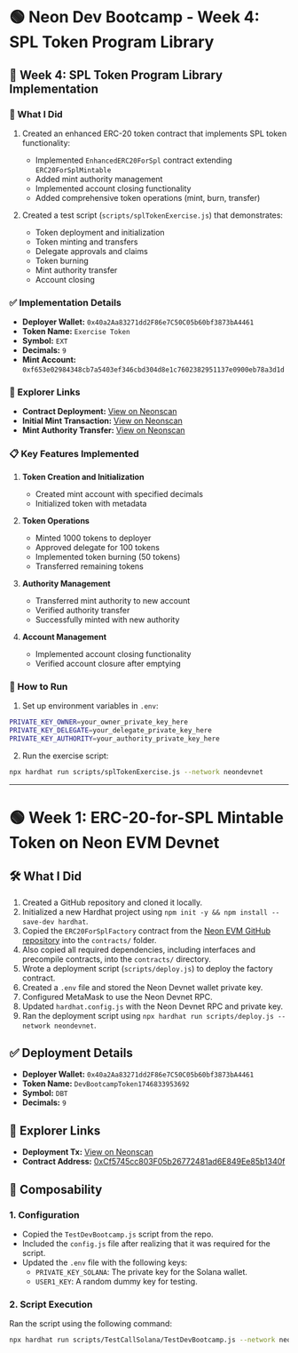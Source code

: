 # 🟢 Neon Dev Bootcamp - Week 4: SPL Token Program Library

## 📝 Week 4: SPL Token Program Library Implementation

### 🎯 What I Did

1. Created an enhanced ERC-20 token contract that implements SPL token functionality:
   - Implemented `EnhancedERC20ForSpl` contract extending `ERC20ForSplMintable`
   - Added mint authority management
   - Implemented account closing functionality
   - Added comprehensive token operations (mint, burn, transfer)

2. Created a test script (`scripts/splTokenExercise.js`) that demonstrates:
   - Token deployment and initialization
   - Token minting and transfers
   - Delegate approvals and claims
   - Token burning
   - Mint authority transfer
   - Account closing

### ✅ Implementation Details

- **Deployer Wallet:** `0x40a2Aa83271dd2F86e7C50C05b60bf3873bA4461`
- **Token Name:** `Exercise Token`
- **Symbol:** `EXT`
- **Decimals:** `9`
- **Mint Account:** `0xf653e02984348cb7a5403ef346cbd304d8e1c7602382951137e0900eb78a3d1d`

### 🔗 Explorer Links

- **Contract Deployment:** [View on Neonscan](https://devnet.neonscan.org/address/0x8Ed0A065F5A464BF5308441684B18707e5178A93)
- **Initial Mint Transaction:** [View on Neonscan](https://devnet.neonscan.org/tx/0x...)
- **Mint Authority Transfer:** [View on Neonscan](https://devnet.neonscan.org/tx/0x...)

### 📋 Key Features Implemented

1. **Token Creation and Initialization**
   - Created mint account with specified decimals
   - Initialized token with metadata

2. **Token Operations**
   - Minted 1000 tokens to deployer
   - Approved delegate for 100 tokens
   - Implemented token burning (50 tokens)
   - Transferred remaining tokens

3. **Authority Management**
   - Transferred mint authority to new account
   - Verified authority transfer
   - Successfully minted with new authority

4. **Account Management**
   - Implemented account closing functionality
   - Verified account closure after emptying

### 🚀 How to Run

1. Set up environment variables in `.env`:
```bash
PRIVATE_KEY_OWNER=your_owner_private_key_here
PRIVATE_KEY_DELEGATE=your_delegate_private_key_here
PRIVATE_KEY_AUTHORITY=your_authority_private_key_here
```

2. Run the exercise script:
```bash
npx hardhat run scripts/splTokenExercise.js --network neondevnet
```

---

# 🟢 Week 1: ERC-20-for-SPL Mintable Token on Neon EVM Devnet

## 🛠 What I Did

1. Created a GitHub repository and cloned it locally.
2. Initialized a new Hardhat project using `npm init -y && npm install --save-dev hardhat`.
3. Copied the `ERC20ForSplFactory` contract from the [Neon EVM GitHub repository](https://github.com/neonlabsorg/neon-evm/blob/4bcae0f476721e5396916c43396ec85e465f878f/evm_loader/solidity/erc20_for_spl_factory.sol) into the `contracts/` folder.
4. Also copied all required dependencies, including interfaces and precompile contracts, into the `contracts/` directory.
5. Wrote a deployment script (`scripts/deploy.js`) to deploy the factory contract.
6. Created a `.env` file and stored the Neon Devnet wallet private key.
7. Configured MetaMask to use the Neon Devnet RPC.
8. Updated `hardhat.config.js` with the Neon Devnet RPC and private key.
9. Ran the deployment script using `npx hardhat run scripts/deploy.js --network neondevnet`.

## ✅ Deployment Details

- **Deployer Wallet:** `0x40a2Aa83271dd2F86e7C50C05b60bf3873bA4461`
- **Token Name:** `DevBootcampToken1746833953692`
- **Symbol:** `DBT`
- **Decimals:** `9`

## 🔗 Explorer Links

- **Deployment Tx:** [View on Neonscan](https://devnet.neonscan.org/tx/0x4be8bed116951d68d75135e271d981790c312ea9a424b8612b897a46c2485ed4)
- **Contract Address:** [0xCf5745cc803F05b26772481ad6E849Ee85b1340f](https://devnet.neonscan.org/address/0xCf5745cc803F05b26772481ad6E849Ee85b1340f)

## 📁 Composability

### 1. Configuration

- Copied the `TestDevBootcamp.js` script from the repo.
- Included the `config.js` file after realizing that it was required for the script.
- Updated the `.env` file with the following keys:
  - `PRIVATE_KEY_SOLANA`: The private key for the Solana wallet.
  - `USER1_KEY`: A random dummy key for testing.

### 2. Script Execution

Ran the script using the following command:

```bash
npx hardhat run scripts/TestCallSolana/TestDevBootcamp.js --network neondevnet
``` 